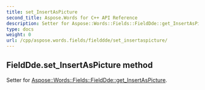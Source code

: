 ```yaml
---
title: set_InsertAsPicture
second_title: Aspose.Words for C++ API Reference
description: Setter for Aspose::Words::Fields::FieldDde::get_InsertAsPicture. 
type: docs
weight: 0
url: /cpp/aspose.words.fields/fielddde/set_insertaspicture/
---
```

## FieldDde.set_InsertAsPicture method


Setter for [Aspose::Words::Fields::FieldDde::get_InsertAsPicture](./get_insertaspicture/).

